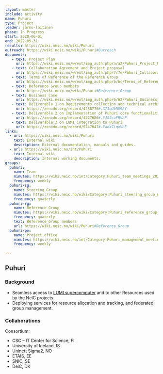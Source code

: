 ```yaml
---
layout: master
include: activity
name: Puhuri
type: Project
leader: jarno-laitinen
phase: In Progress
start: 2020-06-01
end: 2022-05-31
results: https://wiki.neic.no/wiki/Puhuri
outreach: https://wiki.neic.no/wiki/Puhuri#Outreach
documents:
   - text: Project Plan
     url: https://wiki.neic.no/w/ext/img_auth.php/a/a2/Puhuri_Project_Plan_v2.4.pdf
   - text: Collaboration Agreement and Project proposal 
     url: https://wiki.neic.no/w/ext/img_auth.php/7/7e/Puhuri_Collaboration_Agreement.pdf 
   - text: Terms of Reference of the Reference Group
     url: https://wiki.neic.no/w/ext/img_auth.php/b/bc/Terms_of_Reference_for_Puhuri_Reference_Group.pdf
   - text: Reference Group members 
     url: https://wiki.neic.no/wiki/Puhuri#Reference_Group
   - text: Business Case
     url: https://wiki.neic.no/w/ext/img_auth.php/6/62/Puhuri_Business_Case.pdf
   - text: Deliverable 1 on Requirements collection and technical architecture plan.
     url: https://zenodo.org/record/4288776#.X71oUbNS9EY 
   - text: Deliverable 2 on Implementation of Puhuri core functionalities 
     url: https://zenodo.org/record/4727686#.YJS2caFRVhF 
   - text: Deliverable 3 on LUMI integration to Puhuri
     url: https://zenodo.org/record/5747047#.Yadx7LqxVhE  
links:
  - url: https://wiki.neic.no/wiki/Puhuri
    text: External wiki
    description: External documentation, manuals and guides.
  - url: https://wiki.neic.no/int/Puhuri
    text: Internal wiki
    description: Internal working documents.
groups:
  puhuri:
    name: Team
    minutes: https://wiki.neic.no/int/Category:Puhuri_team_meetings_2020 
    frequency: weekly
  puhuri-sg:
    name: Steering Group
    minutes: https://wiki.neic.no/wiki/Category:Puhuri_steering_group_meetings
    frequency: quaterly
  puhuri-rg:
    name: Reference Group
    minutes: https://wiki.neic.no/wiki/Category:Puhuri_reference_group_meetings
    frequency: quaterly
    text: Reference Group members 
    url: https://wiki.neic.no/wiki/Puhuri#Reference_Group
  puhuri-po:
    name: Project office
    minutes: https://wiki.neic.no/int/Category:Puhuri_management_meetings_2020 
    frequency: weekly
     
---
```

## Puhuri

### Background

* Seamless access to <A HREF="https://www.lumi-supercomputer.eu/">LUMI supercomputer</A> and to other Resources used by the NeIC projects.
* Deploying services for resource allocation and tracking, and federated group management.

### Collaborations
Consortium:
* CSC – IT Center for Science, FI
* University of Iceland, IS
* Uninett Sigma2, NO
* ETAIS, EE
* SNIC, SE
* DeiC, DK

